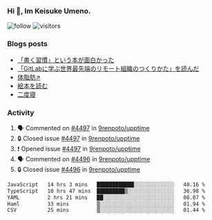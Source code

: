 ### Hi 👋, Im Keisuke Umeno.

<!--
**9renpoto/9renpoto** is a ✨ _special_ ✨ repository because its `README.md` (this file) appears on your GitHub profile.

Here are some ideas to get you started:

- 🔭 I’m currently working on ...
- 🌱 I’m currently learning ...
- 👯 I’m looking to collaborate on ...
- 🤔 I’m looking for help with ...
- 💬 Ask me about ...
- 📫 How to reach me: ...
- 😄 Pronouns: ...
- ⚡ Fun fact: ...
-->

![follow](https://img.shields.io/github/followers/9renpoto?label=Follow&style=social)
![visitors](https://komarev.com/ghpvc/?username=9renpoto&label=Profile%20views&color=0e75b6&style=flat)

### Blogs posts

<!-- BLOG-POST-LIST:START -->
- [「書く習慣」という本が面白かった](https://9renpoto.win/entry/2024/11/11/leave_a_feeling_sad)
- [「GitLabに学ぶ世界最先端のリモート組織のつくりかた」を読んだ](https://9renpoto.win/entry/2024/09/10/remote_organization)
- [体脂肪↗](https://9renpoto.win/entry/2024/08/12/gaining_fat)
- [絵本を読む](https://9renpoto.win/entry/2024/07/26/picture_book)
- [二度寝](https://9renpoto.win/entry/2024/07/18/going_back_to_sleep)
<!-- BLOG-POST-LIST:END -->

### Activity

<!--START_SECTION:activity-->
1. 🗣 Commented on [#4497](https://github.com/9renpoto/upptime/issues/4497#issuecomment-2506196439) in [9renpoto/upptime](https://github.com/9renpoto/upptime)
2. 🔒 Closed issue [#4497](https://github.com/9renpoto/upptime/issues/4497) in [9renpoto/upptime](https://github.com/9renpoto/upptime)
3. ❗ Opened issue [#4497](https://github.com/9renpoto/upptime/issues/4497) in [9renpoto/upptime](https://github.com/9renpoto/upptime)
4. 🗣 Commented on [#4496](https://github.com/9renpoto/upptime/issues/4496#issuecomment-2505663892) in [9renpoto/upptime](https://github.com/9renpoto/upptime)
5. 🔒 Closed issue [#4496](https://github.com/9renpoto/upptime/issues/4496) in [9renpoto/upptime](https://github.com/9renpoto/upptime)
<!--END_SECTION:activity-->

<!--START_SECTION:waka-->

```txt
JavaScript   14 hrs 3 mins   ████████████░░░░░░░░░░░░░   48.16 %
TypeScript   10 hrs 47 mins  █████████▒░░░░░░░░░░░░░░░   36.98 %
YAML         2 hrs 21 mins   ██░░░░░░░░░░░░░░░░░░░░░░░   08.07 %
Haml         33 mins         ▒░░░░░░░░░░░░░░░░░░░░░░░░   01.94 %
CSV          25 mins         ▒░░░░░░░░░░░░░░░░░░░░░░░░   01.44 %
```

<!--END_SECTION:waka-->
